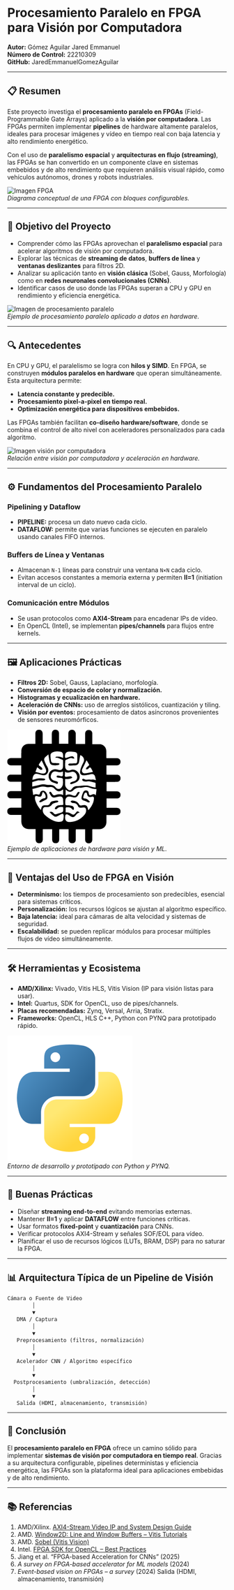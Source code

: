 # Procesamiento Paralelo en FPGA para Visión por Computadora  

**Autor:** Gómez Aguilar Jared Emmanuel  
**Número de Control:** 22210309  
**GitHub:** JaredEmmanuelGomezAguilar  

---

## 📋 Resumen  

Este proyecto investiga el **procesamiento paralelo en FPGAs** (Field-Programmable Gate Arrays) aplicado a la **visión por computadora**. Las FPGAs permiten implementar **pipelines** de hardware altamente paralelos, ideales para procesar imágenes y vídeo en tiempo real con baja latencia y alto rendimiento energético.  

Con el uso de **paralelismo espacial** y **arquitecturas en flujo (streaming)**, las FPGAs se han convertido en un componente clave en sistemas embebidos y de alto rendimiento que requieren análisis visual rápido, como vehículos autónomos, drones y robots industriales.  

![Imagen FPGA](https://raw.githubusercontent.com/github/explore/main/topics/fpga/fpga.png)  
*Diagrama conceptual de una FPGA con bloques configurables.*  

---

## 🎯 Objetivo del Proyecto  

- Comprender cómo las FPGAs aprovechan el **paralelismo espacial** para acelerar algoritmos de visión por computadora.  
- Explorar las técnicas de **streaming de datos**, **buffers de línea** y **ventanas deslizantes** para filtros 2D.  
- Analizar su aplicación tanto en **visión clásica** (Sobel, Gauss, Morfología) como en **redes neuronales convolucionales (CNNs)**.  
- Identificar casos de uso donde las FPGAs superan a CPU y GPU en rendimiento y eficiencia energética.  

![Imagen de procesamiento paralelo](https://raw.githubusercontent.com/github/explore/main/topics/parallel-computing/parallel-computing.png)  
*Ejemplo de procesamiento paralelo aplicado a datos en hardware.*  

---

## 🔍 Antecedentes  

En CPU y GPU, el paralelismo se logra con **hilos y SIMD**. En FPGA, se construyen **módulos paralelos en hardware** que operan simultáneamente. Esta arquitectura permite:  

- **Latencia constante y predecible.**  
- **Procesamiento pixel-a-pixel en tiempo real.**  
- **Optimización energética para dispositivos embebidos.**  

Las FPGAs también facilitan **co-diseño hardware/software**, donde se combina el control de alto nivel con aceleradores personalizados para cada algoritmo.  

![Imagen visión por computadora](https://raw.githubusercontent.com/github/explore/main/topics/computer-vision/computer-vision.png)  
*Relación entre visión por computadora y aceleración en hardware.*  

---

## ⚙️ Fundamentos del Procesamiento Paralelo  

### Pipelining y Dataflow  
- **PIPELINE:** procesa un dato nuevo cada ciclo.  
- **DATAFLOW:** permite que varias funciones se ejecuten en paralelo usando canales FIFO internos.  

### Buffers de Línea y Ventanas  
- Almacenan `N-1` líneas para construir una ventana `N×N` cada ciclo.  
- Evitan accesos constantes a memoria externa y permiten **II=1** (initiation interval de un ciclo).  

### Comunicación entre Módulos  
- Se usan protocolos como **AXI4-Stream** para encadenar IPs de vídeo.  
- En OpenCL (Intel), se implementan **pipes/channels** para flujos entre kernels.  

---

## 🖼️ Aplicaciones Prácticas  

- **Filtros 2D:** Sobel, Gauss, Laplaciano, morfología.  
- **Conversión de espacio de color y normalización.**  
- **Histogramas y ecualización en hardware.**  
- **Aceleración de CNNs:** uso de arreglos sistólicos, cuantización y tiling.  
- **Visión por eventos:** procesamiento de datos asíncronos provenientes de sensores neuromórficos.  

![Aplicaciones FPGA](https://raw.githubusercontent.com/github/explore/main/topics/machine-learning/machine-learning.png)  
*Ejemplo de aplicaciones de hardware para visión y ML.*  

---

## 🔧 Ventajas del Uso de FPGA en Visión  

- **Determinismo:** los tiempos de procesamiento son predecibles, esencial para sistemas críticos.  
- **Personalización:** los recursos lógicos se ajustan al algoritmo específico.  
- **Baja latencia:** ideal para cámaras de alta velocidad y sistemas de seguridad.  
- **Escalabilidad:** se pueden replicar módulos para procesar múltiples flujos de vídeo simultáneamente.  

---

## 🛠️ Herramientas y Ecosistema  

- **AMD/Xilinx:** Vivado, Vitis HLS, Vitis Vision (IP para visión listas para usar).  
- **Intel:** Quartus, SDK for OpenCL, uso de pipes/channels.  
- **Placas recomendadas:** Zynq, Versal, Arria, Stratix.  
- **Frameworks:** OpenCL, HLS C++, Python con PYNQ para prototipado rápido.  

![Imagen herramientas FPGA](https://raw.githubusercontent.com/github/explore/main/topics/python/python.png)  
*Entorno de desarrollo y prototipado con Python y PYNQ.*  

---

## 📝 Buenas Prácticas  

- Diseñar **streaming end-to-end** evitando memorias externas.  
- Mantener **II=1** y aplicar **DATAFLOW** entre funciones críticas.  
- Usar formatos **fixed-point** y **cuantización** para CNNs.  
- Verificar protocolos AXI4-Stream y señales SOF/EOL para vídeo.  
- Planificar el uso de recursos lógicos (LUTs, BRAM, DSP) para no saturar la FPGA.  

---

## 📊 Arquitectura Típica de un Pipeline de Visión  

```text
Cámara o Fuente de Video 
        │
        ▼
   DMA / Captura
        │
        ▼
   Preprocesamiento (filtros, normalización)
        │
        ▼
   Acelerador CNN / Algoritmo específico
        │
        ▼
  Postprocesamiento (umbralización, detección)
        │
        ▼
   Salida (HDMI, almacenamiento, transmisión)

```
---

## 🚀 Conclusión  

El **procesamiento paralelo en FPGA** ofrece un camino sólido para implementar **sistemas de visión por computadora en tiempo real**. Gracias a su arquitectura configurable, pipelines deterministas y eficiencia energética, las FPGAs son la plataforma ideal para aplicaciones embebidas y de alto rendimiento.  

---

## 📚 Referencias  

1. AMD/Xilinx. [AXI4-Stream Video IP and System Design Guide](https://docs.xilinx.com/)  
2. AMD. [Window2D: Line and Window Buffers – Vitis Tutorials](https://github.com/Xilinx/Vitis-Tutorials)  
3. AMD. [Sobel (Vitis Vision)](https://www.xilinx.com/)  
4. Intel. [FPGA SDK for OpenCL – Best Practices](https://www.intel.com/content/www/us/en/software/programmable/sdk-for-opencl.html)  
5. Jiang et al. “FPGA-based Acceleration for CNNs” (2025)  
6. *A survey on FPGA-based accelerator for ML models* (2024)  
7. *Event-based vision on FPGAs – a survey* (2024) 
   Salida (HDMI, almacenamiento, transmisión)

